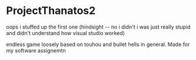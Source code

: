 # ProjectThanatos2
oops i stuffed up the first one (hindsight -- no i didn't i was just really stupid and didn't understand how visual studio worked)

endless game loosely based on touhou and bullet hells in general. Made for my software assignemtn
